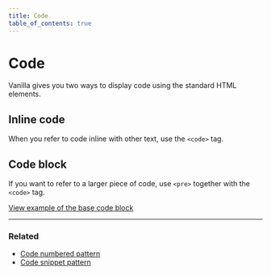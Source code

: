 ```yaml
---
title: Code
table_of_contents: true
---
```


# Code

Vanilla gives you two ways to display code using the standard HTML elements.

## Inline code

When you refer to code inline with other text, use the <code>&lt;code&gt;</code> tag.

## Code block

If you want to refer to a larger piece of code, use <code>&lt;pre&gt;</code> together with the <code>&lt;code&gt;</code> tag.

<a href="https://vanilla-framework.github.io/vanilla-framework/examples/base/code/"
    class="js-example">
    View example of the base code block
</a>

<hr />

### Related

* [Code numbered pattern](/en/patterns/code-numbered)
* [Code snippet pattern](/en/patterns/code-snippet)
